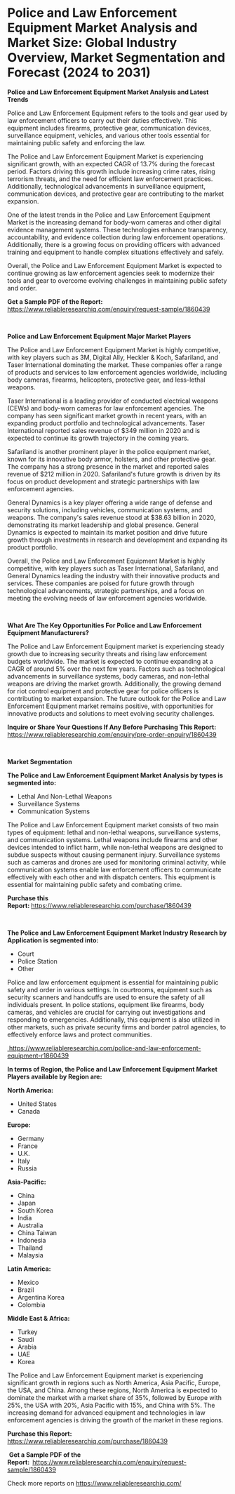 <p><h1>Police and Law Enforcement Equipment Market Analysis and Market Size: Global Industry Overview, Market Segmentation and Forecast (2024 to 2031)</h1></p><p><strong>Police and Law Enforcement Equipment Market Analysis and Latest Trends</strong></p>
<p><p>Police and Law Enforcement Equipment refers to the tools and gear used by law enforcement officers to carry out their duties effectively. This equipment includes firearms, protective gear, communication devices, surveillance equipment, vehicles, and various other tools essential for maintaining public safety and enforcing the law.</p><p>The Police and Law Enforcement Equipment Market is experiencing significant growth, with an expected CAGR of 13.7% during the forecast period. Factors driving this growth include increasing crime rates, rising terrorism threats, and the need for efficient law enforcement practices. Additionally, technological advancements in surveillance equipment, communication devices, and protective gear are contributing to the market expansion.</p><p>One of the latest trends in the Police and Law Enforcement Equipment Market is the increasing demand for body-worn cameras and other digital evidence management systems. These technologies enhance transparency, accountability, and evidence collection during law enforcement operations. Additionally, there is a growing focus on providing officers with advanced training and equipment to handle complex situations effectively and safely.</p><p>Overall, the Police and Law Enforcement Equipment Market is expected to continue growing as law enforcement agencies seek to modernize their tools and gear to overcome evolving challenges in maintaining public safety and order.</p></p>
<p><strong>Get a Sample PDF of the Report:&nbsp;</strong> <a href="https://www.reliableresearchiq.com/enquiry/request-sample/1860439">https://www.reliableresearchiq.com/enquiry/request-sample/1860439</a></p>
<p>&nbsp;</p>
<p><strong>Police and Law Enforcement Equipment Major Market Players</strong></p>
<p><p>The Police and Law Enforcement Equipment Market is highly competitive, with key players such as 3M, Digital Ally, Heckler & Koch, Safariland, and Taser International dominating the market. These companies offer a range of products and services to law enforcement agencies worldwide, including body cameras, firearms, helicopters, protective gear, and less-lethal weapons.</p><p>Taser International is a leading provider of conducted electrical weapons (CEWs) and body-worn cameras for law enforcement agencies. The company has seen significant market growth in recent years, with an expanding product portfolio and technological advancements. Taser International reported sales revenue of $349 million in 2020 and is expected to continue its growth trajectory in the coming years.</p><p>Safariland is another prominent player in the police equipment market, known for its innovative body armor, holsters, and other protective gear. The company has a strong presence in the market and reported sales revenue of $212 million in 2020. Safariland's future growth is driven by its focus on product development and strategic partnerships with law enforcement agencies.</p><p>General Dynamics is a key player offering a wide range of defense and security solutions, including vehicles, communication systems, and weapons. The company's sales revenue stood at $38.63 billion in 2020, demonstrating its market leadership and global presence. General Dynamics is expected to maintain its market position and drive future growth through investments in research and development and expanding its product portfolio.</p><p>Overall, the Police and Law Enforcement Equipment Market is highly competitive, with key players such as Taser International, Safariland, and General Dynamics leading the industry with their innovative products and services. These companies are poised for future growth through technological advancements, strategic partnerships, and a focus on meeting the evolving needs of law enforcement agencies worldwide.</p></p>
<p>&nbsp;</p>
<p><strong>What Are The Key Opportunities For Police and Law Enforcement Equipment Manufacturers?</strong></p>
<p><p>The Police and Law Enforcement Equipment market is experiencing steady growth due to increasing security threats and rising law enforcement budgets worldwide. The market is expected to continue expanding at a CAGR of around 5% over the next few years. Factors such as technological advancements in surveillance systems, body cameras, and non-lethal weapons are driving the market growth. Additionally, the growing demand for riot control equipment and protective gear for police officers is contributing to market expansion. The future outlook for the Police and Law Enforcement Equipment market remains positive, with opportunities for innovative products and solutions to meet evolving security challenges.</p></p>
<p><strong>Inquire or Share Your Questions If Any Before Purchasing This Report:</strong> <a href="https://www.reliableresearchiq.com/enquiry/pre-order-enquiry/1860439">https://www.reliableresearchiq.com/enquiry/pre-order-enquiry/1860439</a></p>
<p>&nbsp;</p>
<p><strong>Market Segmentation</strong></p>
<p><strong>The Police and Law Enforcement Equipment Market Analysis by types is segmented into:</strong></p>
<p><ul><li>Lethal And Non-Lethal Weapons</li><li>Surveillance Systems</li><li>Communication Systems</li></ul></p>
<p><p>The Police and Law Enforcement Equipment market consists of two main types of equipment: lethal and non-lethal weapons, surveillance systems, and communication systems. Lethal weapons include firearms and other devices intended to inflict harm, while non-lethal weapons are designed to subdue suspects without causing permanent injury. Surveillance systems such as cameras and drones are used for monitoring criminal activity, while communication systems enable law enforcement officers to communicate effectively with each other and with dispatch centers. This equipment is essential for maintaining public safety and combating crime.</p></p>
<p><strong>Purchase this Report:&nbsp;</strong><a href="https://www.reliableresearchiq.com/purchase/1860439">https://www.reliableresearchiq.com/purchase/1860439</a></p>
<p>&nbsp;</p>
<p><strong>The Police and Law Enforcement Equipment Market Industry Research by Application is segmented into:</strong></p>
<p><ul><li>Court</li><li>Police Station</li><li>Other</li></ul></p>
<p><p>Police and law enforcement equipment is essential for maintaining public safety and order in various settings. In courtrooms, equipment such as security scanners and handcuffs are used to ensure the safety of all individuals present. In police stations, equipment like firearms, body cameras, and vehicles are crucial for carrying out investigations and responding to emergencies. Additionally, this equipment is also utilized in other markets, such as private security firms and border patrol agencies, to effectively enforce laws and protect communities.</p></p>
<p><a href="https://www.reliableresearchiq.com/police-and-law-enforcement-equipment-r1860439">&nbsp;https://www.reliableresearchiq.com/police-and-law-enforcement-equipment-r1860439</a></p>
<p><strong>In terms of Region, the Police and Law Enforcement Equipment Market Players available by Region are:</strong></p>
<p>
    <p> <strong> North America: </strong>
        <ul>
            <li>United States</li>
            <li>Canada</li>
        </ul>
        </p> 
    <p> <strong> Europe: </strong>
        <ul>
            <li>Germany</li>
            <li>France</li>
            <li>U.K.</li>
            <li>Italy</li>
            <li>Russia</li>
        </ul>
        </p> 
    <p> <strong> Asia-Pacific: </strong>
        <ul>
            <li>China</li>
            <li>Japan</li>
            <li>South Korea</li>
            <li>India</li>
            <li>Australia</li>
            <li>China Taiwan</li>
            <li>Indonesia</li>
            <li>Thailand</li>
            <li>Malaysia</li>
        </ul>
        </p> 
    <p> <strong> Latin America: </strong>
        <ul>
            <li>Mexico</li>
            <li>Brazil</li>
            <li>Argentina Korea</li>
            <li>Colombia</li>
        </ul>
        </p> 
    <p> <strong> Middle East & Africa: </strong>
        <ul>
            <li>Turkey</li>
            <li>Saudi</li>
            <li>Arabia</li>
            <li>UAE</li>
            <li>Korea</li>
        </ul>
    </p>
    </p>
<p><p>The Police and Law Enforcement Equipment market is experiencing significant growth in regions such as North America, Asia Pacific, Europe, the USA, and China. Among these regions, North America is expected to dominate the market with a market share of 35%, followed by Europe with 25%, the USA with 20%, Asia Pacific with 15%, and China with 5%. The increasing demand for advanced equipment and technologies in law enforcement agencies is driving the growth of the market in these regions.</p></p>
<p><strong>Purchase this Report: </strong><a href="https://www.reliableresearchiq.com/purchase/1860439">https://www.reliableresearchiq.com/purchase/1860439</a></p>
<p>&nbsp;<strong>Get a Sample PDF of the Report:&nbsp;&nbsp;</strong><a href="https://www.reliableresearchiq.com/enquiry/request-sample/1860439">https://www.reliableresearchiq.com/enquiry/request-sample/1860439</a></p>
<p><strong></strong></p>
<p>Check more reports on <a href="https://www.reliableresearchiq.com/">https://www.reliableresearchiq.com/</a></p>